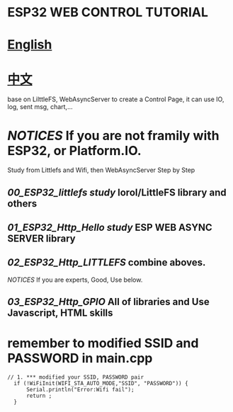 # ESP32 WEB CONTROL TUTORIAL
# [English](03_ESP32_Http_GPIO/README.md)
# [中文](03_ESP32_Http_GPIO/讀我.md)

base on LilttleFS, WebAsyncServer to create a Control Page, 
it can use IO, log, sent msg, chart,...

# *NOTICES* If you are not framily with ESP32, or Platform.IO. 
Study from Littlefs and Wifi, then  WebAsyncServer Step by Step

## *00_ESP32_littlefs study*     lorol/LittleFS library and others 

## *01_ESP32_Http_Hello study*   ESP WEB ASYNC SERVER library

## *02_ESP32_Http_LITTLEFS*      combine aboves.


*NOTICES* If you are experts, Good, Use below.

## *03_ESP32_Http_GPIO*          All of libraries and Use Javascript, HTML skills


# remember to modified SSID and PASSWORD in main.cpp
```
// 1. *** modified your SSID, PASSWORD pair 
  if (!WiFiInit(WIFI_STA_AUTO_MODE,"SSID", "PASSWORD")) {
      Serial.println("Error:Wifi fail");
      return ;
  } 
```
